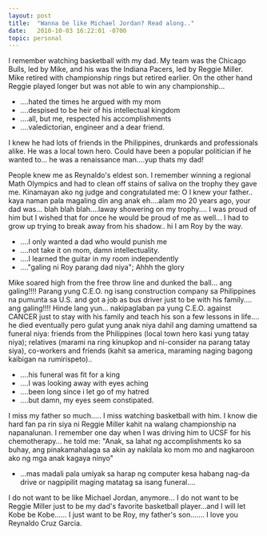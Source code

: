 ```yaml
---
layout: post
title:  "Wanna be like Michael Jordan? Read along.."
date:   2010-10-03 16:22:01 -0700
topic: personal
---
```


I remember watching basketball with my dad. My team was the Chicago Bulls, led by Mike, and his was the Indiana Pacers, led by Reggie Miller. Mike retired with championship rings but retired earlier. On the other hand Reggie played longer but was not able to win any championship...

* ....hated the times he argued with my mom
* ....despised to be heir of his intellectual kingdom
* ....all, but me, respected his accomplishments
* ....valedictorian, engineer and a dear friend.

I knew he had lots of friends in the Philippines, drunkards and professionals alike. He was a local town hero. Could have been a popular politician if he wanted to... he was a renaissance man....yup thats my dad!

People knew me as Reynaldo's eldest son. I remember winning a regional Math Olympics and had to clean off stains of saliva on the trophy they gave me. Kinamayan ako ng judge and congratulated me: O I knew your father.. kaya naman pala magaling din ang anak eh....alam mo 20 years ago, your dad was... blah blah blah....laway showering on my trophy.... I was proud of him but I wished that for once he would be proud of me as well... I had to grow up trying to break away from his shadow.. hi I am Roy by the way.

* ....I only wanted a dad who would punish me
* ....not take it on mom, damn intellectuality.
* ....I learned the guitar in my room independently
* ...."galing ni Roy parang dad niya"; Ahhh the glory

Mike soared high from the free throw line and dunked the ball... ang galing!!!! Parang yung C.E.O. ng isang construction company sa Philippines na pumunta sa U.S. and got a job as bus driver just to be with his family.... ang galing!!!! Hinde lang yun... nakipaglaban pa yung C.E.O. against CANCER just to stay with his family and teach his son a few lessons in life.... he died eventually pero gulat yung anak niya dahil ang daming umattend sa funeral niya: friends from the Philippines (local town hero kasi yung tatay niya); relatives (marami na ring kinupkop and ni-consider na parang tatay siya), co-workers and friends (kahit sa america, maraming naging bagong kaibigan na rumirispeto)..

* ....his funeral was fit for a king
* ....I was looking away with eyes aching
* ....been long since i let go of my hatred
* ....but damn, my eyes seem constipated.

I miss my father so much..... I miss watching basketball with him. I know die hard fan pa rin siya ni Reggie Miller kahit na walang championship na napanalunan. I remember one day when I was driving him to UCSF for his chemotherapy... he told me: "Anak, sa lahat ng accomplishments ko sa buhay, ang pinakamahalaga sa akin ay nakilala ko mom mo and nagkaroon ako ng mga anak kagaya ninyo"

* ...mas madali pala umiyak sa harap ng computer kesa habang nag-da drive or nagpipilit maging matatag sa isang funeral....

I do not want to be like Michael Jordan, anymore... I do not want to be Reggie Miller just to be my dad's favorite basketball player...and I will let Kobe be Kobe...... I just want to be Roy, my father's son....... I love you Reynaldo Cruz Garcia.
